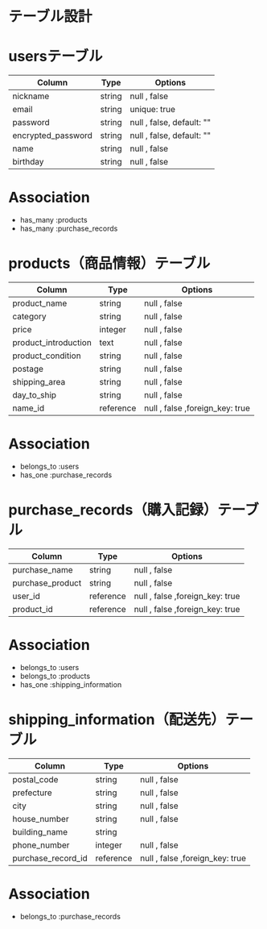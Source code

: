 # テーブル設計

# usersテーブル
| Column             | Type   | Options                   |
| ------------------ | ------ | ------------------------- |
| nickname           | string | null , false              |
| email              | string | unique: true              |
| password           | string | null , false, default: "" |
| encrypted_password | string | null , false, default: "" |
| name               | string | null , false              |
| birthday           | string | null , false              |

# Association
- has_many :products
- has_many :purchase_records

# products（商品情報）テーブル
| Column               | Type      | Options                         |
| -------------------- | --------- | ------------------------------- |
| product_name         | string    | null , false                    |
| category             | string    | null , false                    |
| price                | integer   | null , false                    |
| product_introduction | text      | null , false                    |
| product_condition    | string    | null , false                    |
| postage              | string    | null , false                    |
| shipping_area        | string    | null , false                    |
| day_to_ship          | string    | null , false                    |
| name_id              | reference | null , false ,foreign_key: true |

# Association
- belongs_to :users
- has_one :purchase_records

# purchase_records（購入記録）テーブル
| Column           | Type      | Options                         |
| ---------------- | --------- | ------------------------------- |
| purchase_name    | string    | null , false                    |
| purchase_product | string    | null , false                    |
| user_id          | reference | null , false ,foreign_key: true |
| product_id       | reference | null , false ,foreign_key: true |

# Association
- belongs_to :users
- belongs_to :products
- has_one :shipping_information

# shipping_information（配送先）テーブル
| Column             | Type      | Options                         |
| ------------------ | --------- | ------------------------------- |
| postal_code        | string    | null , false                    |
| prefecture         | string    | null , false                    |
| city               | string    | null , false                    |
| house_number       | string    | null , false                    |
| building_name      | string    |                                 |
| phone_number       | integer   | null , false                    |
| purchase_record_id | reference | null , false ,foreign_key: true |


# Association
- belongs_to :purchase_records